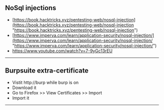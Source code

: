## NoSql injections
-   [https://book.hacktricks.xyz/pentesting-web/nosql-injection](https://book.hacktricks.xyz/pentesting-web/nosql-injection "https://book.hacktricks.xyz/pentesting-web/nosql-injection")
-   [https://www.imperva.com/learn/application-security/nosql-injection/](https://www.imperva.com/learn/application-security/nosql-injection/ "https://www.imperva.com/learn/application-security/nosql-injection/")
- https://www.youtube.com/watch?v=7-9yGc13rEU
---
## Burpsuite extra-certificate
- Vistit http://burp while burp is on
- Download it
- Go to Firefox >> View Certificates >> Import
- Import it

---

